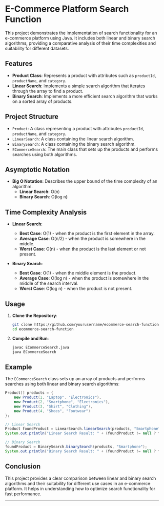 
# E-Commerce Platform Search Function

This project demonstrates the implementation of search functionality for an e-commerce platform using Java. It includes both linear and binary search algorithms, providing a comparative analysis of their time complexities and suitability for different datasets.

## Features

- **Product Class**: Represents a product with attributes such as `productId`, `productName`, and `category`.
- **Linear Search**: Implements a simple search algorithm that iterates through the array to find a product.
- **Binary Search**: Implements a more efficient search algorithm that works on a sorted array of products.

## Project Structure

- `Product`: A class representing a product with attributes `productId`, `productName`, and `category`.
- `LinearSearch`: A class containing the linear search algorithm.
- `BinarySearch`: A class containing the binary search algorithm.
- `ECommerceSearch`: The main class that sets up the products and performs searches using both algorithms.

## Asymptotic Notation

- **Big O Notation**: Describes the upper bound of the time complexity of an algorithm.
  - **Linear Search**: O(n)
  - **Binary Search**: O(log n)

## Time Complexity Analysis

- **Linear Search**:
  - **Best Case**: O(1) - when the product is the first element in the array.
  - **Average Case**: O(n/2) - when the product is somewhere in the middle.
  - **Worst Case**: O(n) - when the product is the last element or not present.
  
- **Binary Search**:
  - **Best Case**: O(1) - when the middle element is the product.
  - **Average Case**: O(log n) - when the product is somewhere in the middle of the search interval.
  - **Worst Case**: O(log n) - when the product is not present.

## Usage

1. **Clone the Repository**:
    ```bash
    git clone https://github.com/yourusername/ecommerce-search-function.git
    cd ecommerce-search-function
    ```

2. **Compile and Run**:
    ```bash
    javac ECommerceSearch.java
    java ECommerceSearch
    ```

## Example

The `ECommerceSearch` class sets up an array of products and performs searches using both linear and binary search algorithms:

```java
Product[] products = {
    new Product(1, "Laptop", "Electronics"),
    new Product(2, "Smartphone", "Electronics"),
    new Product(3, "Shirt", "Clothing"),
    new Product(4, "Shoes", "Footwear")
};

// Linear Search
Product foundProduct = LinearSearch.linearSearch(products, "Smartphone");
System.out.println("Linear Search Result: " + (foundProduct != null ? foundProduct : "Product not found"));

// Binary Search
foundProduct = BinarySearch.binarySearch(products, "Smartphone");
System.out.println("Binary Search Result: " + (foundProduct != null ? foundProduct : "Product not found"));
```

## Conclusion

This project provides a clear comparison between linear and binary search algorithms and their suitability for different use cases in an e-commerce platform. It helps in understanding how to optimize search functionality for fast performance.

---
